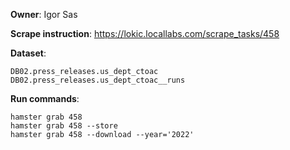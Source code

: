 
**Owner**: Igor Sas
 
**Scrape instruction**: https://lokic.locallabs.com/scrape_tasks/458

**Dataset**:

    DB02.press_releases.us_dept_ctoac
    DB02.press_releases.us_dept_ctoac__runs

**Run commands**: 

    hamster grab 458    
    hamster grab 458 --store
    hamster grab 458 --download --year='2022'
